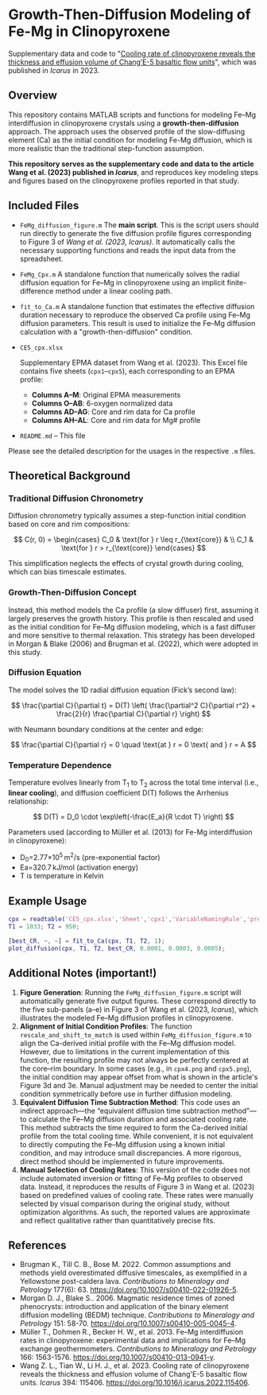 # Growth-Then-Diffusion Modeling of Fe-Mg in Clinopyroxene

Supplementary data and code to "[Cooling rate of clinopyroxene reveals the thickness and effusion volume of Chang’E-5 basaltic flow units](https://www.sciencedirect.com/science/article/pii/S0019103522004985)", which was published in *Icarus* in 2023.



## Overview

This repository contains MATLAB scripts and functions for modeling Fe–Mg interdiffusion in clinopyroxene crystals using a **growth-then-diffusion** approach. The approach uses the observed profile of the slow-diffusing element (Ca) as the initial condition for modeling Fe-Mg diffusion, which is more realistic than the traditional step-function assumption.

**This repository serves as the supplementary code and data to the article Wang et al. (2023) published in *Icarus***, and reproduces key modeling steps and figures based on the clinopyroxene profiles reported in that study.



## Included Files

- `FeMg_diffusion_figure.m`
  The **main script**. This is the script users should run directly to generate the five diffusion profile figures corresponding to Figure 3 of *Wang et al. (2023, Icarus)*. It automatically calls the necessary supporting functions and reads the input data from the spreadsheet.

- `FeMg_Cpx.m`
   A standalone function that numerically solves the radial diffusion equation for Fe–Mg in clinopyroxene using an implicit finite-difference method under a linear cooling path.

- `fit_to_Ca.m`
  A standalone function that estimates the effective diffusion duration necessary to reproduce the observed Ca profile using Fe–Mg diffusion parameters. This result is used to initialize the Fe–Mg diffusion calculation with a "growth-then-diffusion" condition.

- `CE5_cpx.xlsx` 
  
  Supplementary EPMA dataset from Wang et al. (2023). This Excel file contains five sheets (`cpx1`–`cpx5`), each corresponding to an EPMA profile:
  
  - **Columns A–M**: Original EPMA measurements
  - **Columns O–AB**: 6-oxygen normalized data
  - **Columns AD–AG**: Core and rim data for Ca profile
  - **Columns AH–AL**: Core and rim data for Mg# profile
  
- `README.md` – This file

Please see the detailed description for the usages in the respective `.m` files.



## Theoretical Background

### Traditional Diffusion Chronometry

Diffusion chronometry typically assumes a step-function initial condition based on core and rim compositions:

$$
C(r, 0) = \begin{cases} C_0 & \text{for } r \leq r_{\text{core}} & \\ C_1 & \text{for } r > r_{\text{core}} \end{cases}
$$

This simplification neglects the effects of crystal growth during cooling, which can bias timescale estimates.

### Growth-Then-Diffusion Concept

Instead, this method models the Ca profile (a slow diffuser) first, assuming it largely preserves the growth history. This profile is then rescaled and used as the initial condition for Fe–Mg diffusion modeling, which is a fast diffuser and more sensitive to thermal relaxation. This strategy has been developed in Morgan & Blake (2006) and Brugman et al. (2022), which were adopted in this study.

### Diffusion Equation

The model solves the 1D radial diffusion equation (Fick’s second law):

$$
\frac{\partial C}{\partial t} = D(T) \left( \frac{\partial^2 C}{\partial r^2} + \frac{2}{r} \frac{\partial C}{\partial r} \right)
$$

with Neumann boundary conditions at the center and edge:

$$
\frac{\partial C}{\partial r} = 0 \quad \text{at } r = 0 \text{ and } r = A
$$


### Temperature Dependence

Temperature evolves linearly from T<sub>1</sub> to T<sub>2</sub> across the total time interval (i.e., **linear cooling**), and diffusion coefficient D(T) follows the Arrhenius relationship:

$$
D(T) = D_0 \cdot \exp\left(-\frac{E_a}{R \cdot T} \right)
$$

Parameters used (according to Müller et al. (2013) for Fe-Mg interdiffusion in clinopyroxene):

- D<sub>0</sub>=2.77×10<sup>5</sup> m<sup>2</sup>/s (pre-exponential factor)
- Ea=320.7 kJ/mol (activation energy)
- T is temperature in Kelvin



## Example Usage

```matlab
cpx = readtable('CE5_cpx.xlsx','Sheet','cpx1','VariableNamingRule','preserve');
T1 = 1033; T2 = 950;

[best_CR, ~, ~] = fit_to_Ca(cpx, T1, T2, 1);
plot_diffusion(cpx, T1, T2, best_CR, 0.0001, 0.0003, 0.0005);
```



## Additional Notes (important!)

1. **Figure Generation**: Running the `FeMg_diffusion_figure.m` script will automatically generate five output figures. These correspond directly to the five sub-panels (a–e) in Figure 3 of Wang et al. (2023, *Icarus*), which illustrates the modeled Fe–Mg diffusion profiles in clinopyroxene.
2. **Alignment of Initial Condition Profiles**: The function `rescale_and_shift_to_match` is used within `FeMg_diffusion_figure.m` to align the Ca-derived initial profile with the Fe–Mg diffusion model. However, due to limitations in the current implementation of this function, the resulting profile may not always be perfectly centered at the core–rim boundary. In some cases (e.g., in `cpx4.png` and `cpx5.png`), the initial condition may appear offset from what is shown in the article's Figure 3d and 3e. Manual adjustment may be needed to center the initial condition symmetrically before use in further diffusion modeling.
3. **Equivalent Diffusion Time Subtraction Method**: This code uses an indirect approach—the “equivalent diffusion time subtraction method”—to calculate the Fe–Mg diffusion duration and associated cooling rate. This method subtracts the time required to form the Ca-derived initial profile from the total cooling time. While convenient, it is not equivalent to directly computing the Fe–Mg diffusion using a known initial condition, and may introduce small discrepancies. A more rigorous, direct method should be implemented in future improvements.
4. **Manual Selection of Cooling Rates**: This version of the code does not include automated inversion or fitting of Fe–Mg profiles to observed data. Instead, it reproduces the results of Figure 3 in Wang et al. (2023) based on predefined values of cooling rate. These rates were manually selected by visual comparison during the original study, without optimization algorithms. As such, the reported values are approximate and reflect qualitative rather than quantitatively precise fits.



## References

- Brugman K., Till C. B., Bose M. 2022. Common assumptions and methods yield overestimated diffusive timescales, as exemplified in a Yellowstone post-caldera lava. *Contributions to Mineralogy and Petrology* 177(6): 63. https://doi.org/10.1007/s00410-022-01926-5.
- Morgan D. J., Blake S.. 2006. Magmatic residence times of zoned phenocrysts: introduction and application of the binary element diffusion modelling (BEDM) technique. *Contributions to Mineralogy and Petrology* 151: 58-70. https://doi.org/10.1007/s00410-005-0045-4.
- Müller T., Dohmen R., Becker H. W., et al. 2013. Fe–Mg interdiffusion rates in clinopyroxene: experimental data and implications for Fe–Mg exchange geothermometers. *Contributions to Mineralogy and Petrology* 166: 1563-1576. https://doi.org/10.1007/s00410-013-0941-y.
- Wang Z. L., Tian W., Li H. J., et al. 2023. Cooling rate of clinopyroxene reveals the thickness and effusion volume of Chang'E-5 basaltic flow units. *Icarus* 394: 115406. https://doi.org/10.1016/j.icarus.2022.115406.
